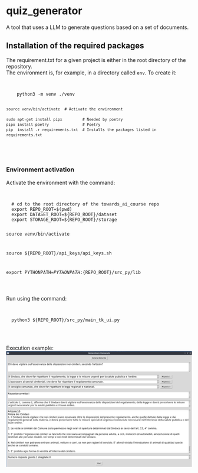 # quiz_generator
A tool that uses a LLM to generate questions based on a set of documents.

## Installation of the required packages

The requirement.txt for a given project is either in the root directory of the repository.<br>
The environment is, for example, in a directory called <code>env</code>. To create it:<br>

<code>
<pre>
    python3 -m venv ./venv

    source venv/bin/activate  # Activate the environment

    sudo apt-get install pipx         # Needed by poetry
    pipx install poetry               # Poetry
    pip  install -r requirements.txt  # Installs the packages listed in requirements.txt
</pre>
</code>


### Environment activation
Activate the environment with the command:

<code>
<pre>
  # cd to the root directory of the towards_ai_course repo
  export REPO_ROOT=$(pwd)
  export DATASET_ROOT=${REPO_ROOT}/dataset
  export STORAGE_ROOT=${REPO_ROOT}/storage

  source venv/bin/activate

  source ${REPO_ROOT}/api_keys/api_keys.sh

  export PYTHONPATH=${PYTHONPATH}:${REPO_ROOT}/src_py/lib
</pre>
</code>

Run using the command:
<code>
<pre>
  python3 ${REPO_ROOT}/src_py/main_tk_ui.py
</pre>
</code>

Execution example:
<img src="images/screen_shot.jpg" alt="UI image"/>


